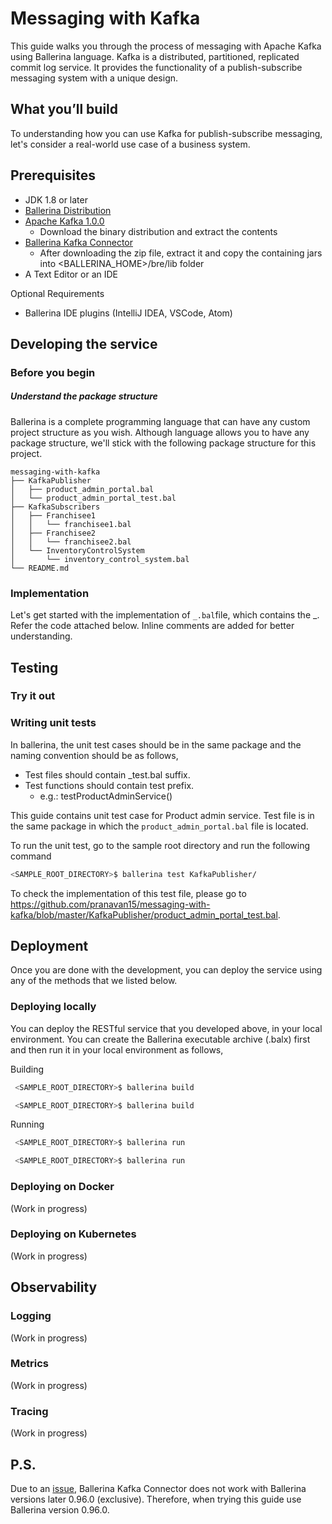# Messaging with Kafka
This guide walks you through the process of messaging with Apache Kafka using Ballerina language. Kafka is a distributed, partitioned, replicated commit log service. It provides the functionality of a publish-subscribe messaging system with a unique design.

## <a name="what-you-build"></a>  What you’ll build
To understanding how you can use Kafka for publish-subscribe messaging, let's consider a real-world use case of a business system. 

## <a name="pre-req"></a> Prerequisites
- JDK 1.8 or later
- [Ballerina Distribution](https://ballerinalang.org/docs/quick-tour/quick-tour/#install-ballerina)
- [Apache Kafka 1.0.0](https://kafka.apache.org/downloads)
  * Download the binary distribution and extract the contents
- [Ballerina Kafka Connector](https://github.com/wso2-ballerina/package-kafka)
  * After downloading the zip file, extract it and copy the containing jars into <BALLERINA_HOME>/bre/lib folder
- A Text Editor or an IDE 

Optional Requirements
- Ballerina IDE plugins (IntelliJ IDEA, VSCode, Atom)

## <a name="developing-service"></a> Developing the service

### <a name="before-begin"></a> Before you begin
##### Understand the package structure
Ballerina is a complete programming language that can have any custom project structure as you wish. Although language allows you to have any package structure, we'll stick with the following package structure for this project.

```
messaging-with-kafka
├── KafkaPublisher
│   ├── product_admin_portal.bal
│   └── product_admin_portal_test.bal
├── KafkaSubscribers
│   ├── Franchisee1
│   │   └── franchisee1.bal
│   ├── Franchisee2
│   │   └── franchisee2.bal
│   └── InventoryControlSystem
│       └── inventory_control_system.bal
└── README.md

```

### <a name="Implementation"></a> Implementation

Let's get started with the implementation of `_.bal`file, which contains the _. Refer the code attached below. Inline comments are added for better understanding.

## <a name="testing"></a> Testing 

### <a name="try-it"></a> Try it out

### <a name="unit-testing"></a> Writing unit tests 

In ballerina, the unit test cases should be in the same package and the naming convention should be as follows,
* Test files should contain _test.bal suffix.
* Test functions should contain test prefix.
  * e.g.: testProductAdminService()

This guide contains unit test case for Product admin service.
Test file is in the same package in which the `product_admin_portal.bal` file is located.

To run the unit test, go to the sample root directory and run the following command
   ```bash
   <SAMPLE_ROOT_DIRECTORY>$ ballerina test KafkaPublisher/
   ```

To check the implementation of this test file, please go to https://github.com/pranavan15/messaging-with-kafka/blob/master/KafkaPublisher/product_admin_portal_test.bal.

## <a name="deploying-the-scenario"></a> Deployment

Once you are done with the development, you can deploy the service using any of the methods that we listed below. 

### <a name="deploying-on-locally"></a> Deploying locally
You can deploy the RESTful service that you developed above, in your local environment. You can create the Ballerina executable archive (.balx) first and then run it in your local environment as follows,

Building 
   ```bash
    <SAMPLE_ROOT_DIRECTORY>$ ballerina build 

    <SAMPLE_ROOT_DIRECTORY>$ ballerina build 

   ```

Running
   ```bash
    <SAMPLE_ROOT_DIRECTORY>$ ballerina run 

    <SAMPLE_ROOT_DIRECTORY>$ ballerina run 

   ```

### <a name="deploying-on-docker"></a> Deploying on Docker
(Work in progress) 

### <a name="deploying-on-k8s"></a> Deploying on Kubernetes
(Work in progress) 


## <a name="observability"></a> Observability 

### <a name="logging"></a> Logging
(Work in progress) 

### <a name="metrics"></a> Metrics
(Work in progress) 


### <a name="tracing"></a> Tracing 
(Work in progress) 


## P.S.

Due to an [issue](https://github.com/wso2-ballerina/package-kafka/issues/2), Ballerina Kafka Connector does not work with Ballerina versions later 0.96.0 (exclusive). Therefore, when trying this guide use Ballerina version 0.96.0.
